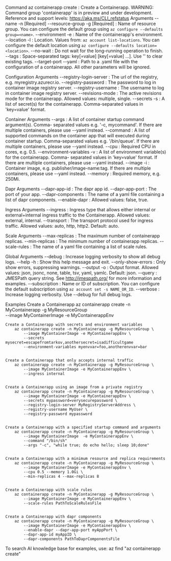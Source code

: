 
Command
    az containerapp create : Create a Containerapp.
        WARNING: Command group 'containerapp' is in preview and under development. Reference and
        support levels: https://aka.ms/CLI_refstatus
Arguments
    --name -n           [Required]
    --resource-group -g [Required] : Name of resource group. You can configure the default group
                                     using `az configure --defaults group=<name>`.
    --environment -e               : Name of the containerapp's environment.
    --location -l                  : Location. Values from: `az account list-locations`. You can
                                     configure the default location using `az configure --defaults
                                     location=<location>`.
    --no-wait                      : Do not wait for the long-running operation to finish.
    --tags                         : Space-separated tags: key[=value] [key[=value] ...]. Use '' to
                                     clear existing tags.
    --target-port
    --yaml                         : Path to a .yaml file with the configuration of a containerapp.
                                     All other parameters will be ignored.

Configuration Arguments
    --registry-login-server        : The url of the registry, e.g. myregistry.azurecr.io.
    --registry-password            : The password to log in container image registry server.
    --registry-username            : The username to log in container image registry server.
    --revisions-mode               : The active revisions mode for the containerapp.  Allowed
                                     values: multiple, single.
    --secrets -s                   : A list of secret(s) for the containerapp. Comma-separated
                                     values in 'key=value' format.

Container Arguments
    --args                         : A list of container startup command argument(s). Comma-
                                     separated values e.g. '-c, mycommand'. If there are multiple
                                     containers, please use --yaml instead.
    --command                      : A list of supported commands on the container app that will
                                     executed during container startup. Comma-separated values e.g.
                                     '/bin/queue'. If there are multiple containers, please use
                                     --yaml instead.
    --cpu                          : Required CPU in cores, e.g. 0.5.
    --environment-variables -v     : A list of environment variable(s) for the containerapp. Comma-
                                     separated values in 'key=value' format. If there are multiple
                                     containers, please use --yaml instead.
    --image -i                     : Container image, e.g. publisher/image-name:tag. If there are
                                     multiple containers, please use --yaml instead.
    --memory                       : Required memory, e.g. 250Mi.

Dapr Arguments
    --dapr-app-id                  : The dapr app id.
    --dapr-app-port                : The port of your app.
    --dapr-components              : The name of a yaml file containing a list of dapr components.
    --enable-dapr                  : Allowed values: false, true.

Ingress Arguments
    --ingress                      : Ingress type that allows either internal or external+internal
                                     ingress traffic to the Containerapp.  Allowed values: external,
                                     internal.
    --transport                    : The transport protocol used for ingress traffic.  Allowed
                                     values: auto, http, http2.  Default: auto.

Scale Arguments
    --max-replicas                 : The maximum number of containerapp replicas.
    --min-replicas                 : The minimum number of containerapp replicas.
    --scale-rules                  : The name of a yaml file containing a list of scale rules.

Global Arguments
    --debug                        : Increase logging verbosity to show all debug logs.
    --help -h                      : Show this help message and exit.
    --only-show-errors             : Only show errors, suppressing warnings.
    --output -o                    : Output format.  Allowed values: json, jsonc, none, table, tsv,
                                     yaml, yamlc.  Default: json.
    --query                        : JMESPath query string. See http://jmespath.org/ for more
                                     information and examples.
    --subscription                 : Name or ID of subscription. You can configure the default
                                     subscription using `az account set -s NAME_OR_ID`.
    --verbose                      : Increase logging verbosity. Use --debug for full debug logs.

Examples
    Create a Containerapp
        az containerapp create -n MyContainerapp -g MyResourceGroup \
            --image MyContainerImage -e MyContainerappEnv


    Create a Containerapp with secrets and environment variables
        az containerapp create -n MyContainerapp -g MyResourceGroup \
            --image MyContainerImage -e MyContainerappEnv \
            --secrets mysecret=escapefromtarkov,anothersecret=isadifficultgame
            --environment-variables myenvvar=foo,anotherenvvar=bar


    Create a Containerapp that only accepts internal traffic
        az containerapp create -n MyContainerapp -g MyResourceGroup \
            --image MyContainerImage -e MyContainerappEnv \
            --ingress internal


    Create a Containerapp using an image from a private registry
        az containerapp create -n MyContainerapp -g MyResourceGroup \
            --image MyContainerImage -e MyContainerappEnv \
            --secrets mypassword=verysecurepassword \
            --registry-login-server MyRegistryServerAddress \
            --registry-username MyUser \
            --registry-password mypassword


    Create a Containerapp with a specified startup command and arguments
        az containerapp create -n MyContainerapp -g MyResourceGroup \
            --image MyContainerImage  -e MyContainerappEnv \
            --command "/bin/sh"
            --args "-c", "while true; do echo hello; sleep 10;done"


    Create a Containerapp with a minimum resource and replica requirements
        az containerapp create -n MyContainerapp -g MyResourceGroup \
            --image MyContainerImage -e MyContainerappEnv \
            --cpu 0.5 --memory 1.0Gi \
            --min-replicas 4 --max-replicas 8


    Create a Containerapp with scale rules
        az containerapp create -n MyContainerapp -g MyResourceGroup \
            --image MyContainerImage -e MyContainerappEnv \
            --scale-rules PathToScaleRulesFile


    Create a Containerapp with dapr components
        az containerapp create -n MyContainerapp -g MyResourceGroup \
            --image MyContainerImage -e MyContainerappEnv \
            --enable-dapr --dapr-app-port myAppPort \
            --dapr-app-id myAppID \
            --dapr-components PathToDaprComponentsFile


To search AI knowledge base for examples, use: az find "az containerapp create"

